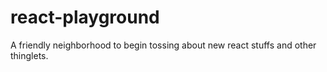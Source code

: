 # react-playground
A friendly neighborhood to begin tossing about new react stuffs and other thinglets.
